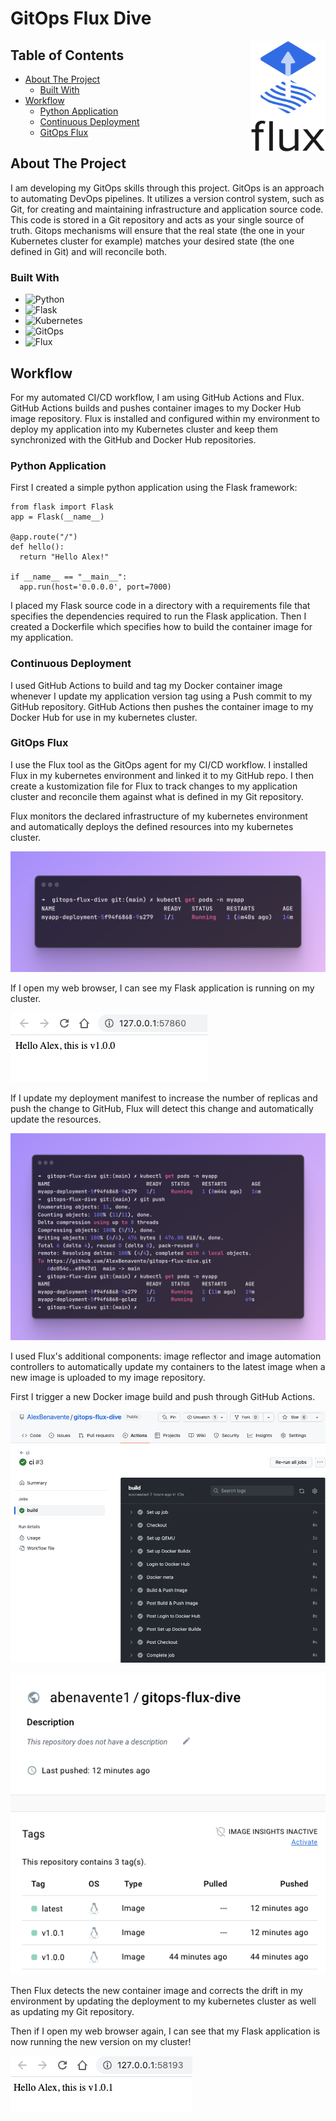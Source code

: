 # GitOps Flux Dive

<img src="https://github.com/AlexBenavente/Images/blob/main/flux-stacked-color.png" align="right"
     alt="Flux logo" width="120" height="178">

<!-- TABLE OF CONTENTS -->
## Table of Contents
  <ul>
    <li>
      <a href="#about-the-project">About The Project</a>
      <ul>
        <li><a href="#built-with">Built With</a></li>
      </ul>
    </li>
    <li>
      <a href="#workflow">Workflow</a>
      <ul>
        <li><a href="#python-application">Python Application</a></li>
        <li><a href="#continuous-deployment">Continuous Deployment</a></li>
        <li><a href="#gitops-flux">GitOps Flux</a></li>
      </ul>
  </ul>




<!-- ABOUT THE PROJECT -->
## About The Project

I am developing my GitOps skills through this project. GitOps is an approach to automating DevOps pipelines. It utilizes a version control system, such as Git, for creating and maintaining infrastructure and application source code. This code is stored in a Git repository and acts as your single source of truth. Gitops mechanisms will ensure that the real state (the one in your Kubernetes cluster for example) matches your desired state (the one defined in Git) and will reconcile both.


### Built With

* ![Python]
* ![Flask]
* ![Kubernetes]
* ![GitOps]
* ![Flux]

<!-- GETTING STARTED -->
## Workflow

For my automated CI/CD workflow, I am using GitHub Actions and Flux. GitHub Actions builds and pushes container images to my Docker Hub image repository. Flux is installed and configured within my environment to deploy my application into my Kubernetes cluster and keep them synchronized with the GitHub and Docker Hub repositories.

### Python Application

First I created a simple python application using the Flask framework:

    from flask import Flask
    app = Flask(__name__)

    @app.route("/")
    def hello():
      return "Hello Alex!"

    if __name__ == "__main__":
      app.run(host='0.0.0.0', port=7000)
    
I placed my Flask source code in a directory with a requirements file that specifies the dependencies required to run the Flask application. Then I created a Dockerfile which specifies how to build the container image for my application.

### Continuous Deployment

I used GitHub Actions to build and tag my Docker container image whenever I update my application version tag using a Push commit to my GitHub repository. GitHub Actions then pushes the container image to my Docker Hub for use in my kubernetes cluster.

### GitOps Flux

I use the Flux tool as the GitOps agent for my CI/CD workflow. I installed Flux in my kubernetes environment and linked it to my GitHub repo. I then create a kustomization file for Flux to track changes to my application cluster and reconcile them against what is defined in my Git repository.

Flux monitors the declared infrastructure of my kubernetes environment and automatically deploys the defined resources into my kubernetes cluster.

![Flux app 1](https://github.com/AlexBenavente/Images/blob/main/flux-app-1.png)

If I open my web browser, I can see my Flask application is running on my cluster.

![Flask app 1](https://github.com/AlexBenavente/Images/blob/main/flask-app-1.png)

If I update my deployment manifest to increase the number of replicas and push the change to GitHub, Flux will detect this change and automatically update the resources.

![Flux app 2](https://github.com/AlexBenavente/Images/blob/main/flux-app-2.png)

I used Flux's additional components: image reflector and image automation controllers to automatically update my containers to the latest image when a new image is uploaded to my image repository.

First I trigger a new Docker image build and push through GitHub Actions.

![CI Build](https://github.com/AlexBenavente/Images/blob/main/ci-build.png)

![Image Repo](https://github.com/AlexBenavente/Images/blob/main/image-repo-flux.png)

Then Flux detects the new container image and corrects the drift in my environment by updating the deployment to my kubernetes cluster as well as updating my Git repository. 

Then if I open my web browser again, I can see that my Flask application is now running the new version on my cluster!

![Flask app 2](https://github.com/AlexBenavente/Images/blob/main/flask-app-2.png)

<!-- MARKDOWN LINKS & IMAGES -->
[Python]: https://img.shields.io/badge/Python-3776AB?style=for-the-badge&logo=python&logoColor=white
[Flask]: https://img.shields.io/badge/Flask-6DB33F?style=for-the-badge&logo=flask&logoColor=white
[Kubernetes]: https://img.shields.io/badge/Kubernetes-326CE5?style=for-the-badge&logo=Kubernetes&logoColor=white
[GitOps]: https://img.shields.io/badge/GitOps-FC6D26?style=for-the-badge&logo=Git&logoColor=white
[Flux]: https://img.shields.io/badge/Flux-4050FB?style=for-the-badge&logo=flux&logoColor=white

